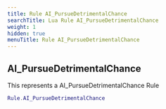 ```yaml
---
title: Rule AI_PursueDetrimentalChance
searchTitle: Lua Rule AI_PursueDetrimentalChance
weight: 1
hidden: true
menuTitle: Rule AI_PursueDetrimentalChance
---
```

## AI_PursueDetrimentalChance

This represents a AI_PursueDetrimentalChance Rule
```lua
Rule.AI_PursueDetrimentalChance
```